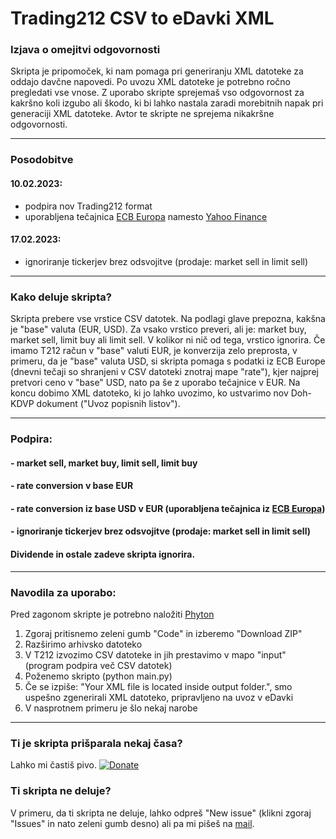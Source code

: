 # Trading212 CSV to eDavki XML

### Izjava o omejitvi odgovornosti
Skripta je pripomoček, ki nam pomaga pri generiranju XML datoteke za oddajo davčne napovedi. Po uvozu XML datoteke je potrebno ročno pregledati vse vnose. Z uporabo skripte sprejemaš vso odgovornost za kakršno koli izgubo ali škodo, ki bi lahko nastala zaradi morebitnih napak pri generaciji XML datoteke. Avtor te skripte ne sprejema nikakršne odgovornosti.

---

### Posodobitve
#### 10.02.2023:
- podpira nov Trading212 format
- uporabljena tečajnica [ECB Europa](https://www.ecb.europa.eu/stats/eurofxref/eurofxref-hist.xml) namesto [Yahoo Finance](https://finance.yahoo.com/quote/EUR%3DX/history?p=EUR%3DX)
#### 17.02.2023:
- ignoriranje tickerjev brez odsvojitve (prodaje: market sell in limit sell)
---

### Kako deluje skripta?
Skripta prebere vse vrstice CSV datotek. Na podlagi glave prepozna, kakšna je "base" valuta (EUR, USD). Za vsako vrstico preveri, ali je: market buy, market sell, limit buy ali limit sell. V kolikor ni nič od tega, vrstico ignorira. Če imamo T212 račun v "base" valuti EUR, je konverzija zelo preprosta, v primeru, da je "base" valuta USD, si skripta pomaga s podatki iz ECB Europe (dnevni tečaji so shranjeni v CSV datoteki znotraj mape "rate"), kjer najprej pretvori ceno v "base" USD, nato pa še z uporabo tečajnice v EUR. Na koncu dobimo XML datoteko, ki jo lahko uvozimo, ko ustvarimo nov Doh-KDVP dokument ("Uvoz popisnih listov").

---

### Podpira:
#### - market sell, market buy, limit sell, limit buy
#### - rate conversion v base EUR
#### - rate conversion iz base USD v EUR (uporabljena tečajnica iz [ECB Europa](https://www.ecb.europa.eu/stats/eurofxref/eurofxref-hist.xml))
#### - ignoriranje tickerjev brez odsvojitve (prodaje: market sell in limit sell)
#### Dividende in ostale zadeve skripta ignorira.

---

### Navodila za uporabo:
Pred zagonom skripte je potrebno naložiti [Phyton](https://www.python.org/downloads/windows/)

1. Zgoraj pritisnemo zeleni gumb "Code" in izberemo "Download ZIP"
2. Razširimo arhivsko datoteko
3. V T212 izvozimo CSV datoteke in jih prestavimo v mapo "input" (program podpira več CSV datotek)
4. Poženemo skripto (python main.py)
5. Če se izpiše: "Your XML file is located inside output folder.", smo uspešno zgenerirali XML datoteko, pripravljeno na uvoz v eDavki
6. V nasprotnem primeru je šlo nekaj narobe

---

### Ti je skripta prišparala nekaj časa?
Lahko mi častiš pivo.
[![Donate](https://img.shields.io/badge/Donate-PayPal-green.svg)](https://www.paypal.com/cgi-bin/webscr?cmd=_s-xclick&hosted_button_id=HP6Z34ASADB4Y)

### Ti skripta ne deluje?
V primeru, da ti skripta ne deluje, lahko odpreš "New issue" (klikni zgoraj "Issues" in nato zeleni gumb desno) ali pa mi pišeš na [mail](mailto:lenar.rahmatullin@gmail.com).
